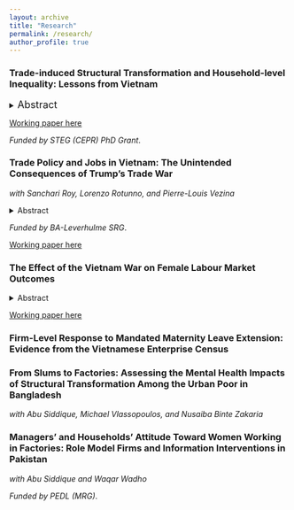 ```yaml
---
layout: archive
title: "Research"
permalink: /research/
author_profile: true
--- 
```


### Trade-induced Structural Transformation and Household-level Inequality: Lessons from Vietnam 
<details>  
<summary> <span style="font-size:18px;">Abstract</span> </summary>

There is little consensus on whether access to foreign export markets can promote gender equality in developing countries. This paper leverages the US-Vietnam Bilateral Trade Agreement (BTA) that came into force in 2001 as a natural experiment to explore whether the disproportionate expansion of the female-intensive wearing apparel sector can trigger the structural transformation of the female labour force in a way which promotes gender equality at the household level. By using a difference-in-differences strategy and through relying on panel data, I find that women residing in provinces that were more exposed to the BTA were more likely to work in the wearing apparel sector and increased their income relative to their husbands. I then examine whether the improvement in labour market opportunities and relative income of women led to changes in the allocation of resources that could be indicative of higher female intrahousehold bargaining power. I find that household consumption of `female-preferred' goods did not increase in provinces that experienced more exposure to the BTA.

</details>

[Working paper here](https://anrisakaki.github.io/files/Trade_induced_structural_transformation_and_the_spousal_wage_gap.pdf)

_Funded by STEG (CEPR) PhD Grant_. 

### Trade Policy and Jobs in Vietnam: The Unintended Consequences of Trump’s Trade War
_with Sanchari Roy, Lorenzo Rotunno, and Pierre-Louis Vezina_
<details>
<summary> Abstract </summary>

We use the US-China trade war as an exogenous shock to export opportunities in Vietnam and examine its effect on Vietnam’s exports and labor markets. We find that Vietnamese exports to the US were around 40 percent higher in 2020 relative to 2017 in sectors hit by US tariffs on Chinese products. This increase is driven by both new export product varieties and increased exports in existing categories. This expansion in export opportunities led to job creation and increased working hours in affected sectors relative to non-affected ones. It also led to an increase in wages, even more so for women workers.

</details>

_Funded by BA-Leverhulme SRG_. 

[Working paper here](https://anrisakaki.github.io/files/Trump_and_Vietnam.pdf)

### The Effect of the Vietnam War on Female Labour Market Outcomes
<details>
<summary> Abstract </summary>
War-induced demographic shocks have been shown to increase female labour force participation (FLFP). However, existing evidence predominantly stems from developed nations which may not fully capture the dynamics in developing contexts due to differing levels of economic development and institutional frameworks. To explore the effect of conflict on female labour market outcomes in developing countries, this paper examines the impact of the Vietnam War on women's labour market outcomes 14 to 43 years after its conclusion. To this end, I match comprehensive historical data on ordnance deployed by the United States in Vietnam to microdata and leverage an OLS and difference-in-differences empirical strategy. Going from the 1st to 3rd quantile in exposure to ordnance increases the probability of Southern women working by 6 percentage points. I also find that this effect is persistent until present day. On the other hand, I find no effect of exposure to ordnance on the probability of working for Northern women, and all men throughout Vietnam. I further explore whether an increase in FLFP was driven by higher demand for female labour due to a shortage in male workers. Using the Vietnam Enterprise Survey, I conclude that female labour supply increased without concomitant increase in demand as firm located in Southern provinces which experienced higher exposure in ordnance did not exhibit a lower ratio of male to female workers. Instead, I find that women started their own businesses given the low demand in female labour. Going from the 1st to the 3rd quantile in exposure to ordnance increases the share of female-founded firms by 4.68 percentage points in 2016.
</details>

[Working paper here](https://anrisakaki.github.io/files/Vietnam_War_districts-compressed.pdf)

### Firm-Level Response to Mandated Maternity Leave Extension: Evidence from the Vietnamese Enterprise Census

### From Slums to Factories: Assessing the Mental Health Impacts of Structural Transformation Among the Urban Poor in Bangladesh
_with Abu Siddique, Michael Vlassopoulos, and Nusaiba Binte Zakaria_

### Managers’ and Households’ Attitude Toward Women Working in Factories: Role Model Firms and Information Interventions in Pakistan
_with Abu Siddique and Waqar Wadho_

_Funded by PEDL (MRG)_.
